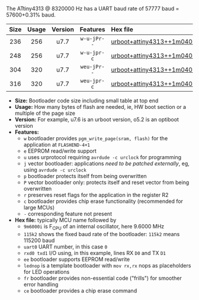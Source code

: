 The ATtiny4313 @ 8320000 Hz has a UART baud rate of 57777 baud = 57600+0.31% baud.

|Size|Usage|Version|Features|Hex file|
|:-:|:-:|:-:|:-:|:--|
|236|256|u7.7|`w-u-jPr--`|[urboot+attiny4313++1m0400i++++7k2_uart0_rxd0_txd1_lednop_fr.hex](https://raw.githubusercontent.com/stefanrueger/urboot.hex/main/mcus/attiny4313/internal_oscillator/fint++1m0400_Hz/br++++7k2_bps/urboot+attiny4313++1m0400i++++7k2_uart0_rxd0_txd1_lednop_fr.hex)|
|248|256|u7.7|`w-u-jpr-c`|[urboot+attiny4313++1m0400i++++7k2_uart0_rxd0_txd1_lednop_fr_ce.hex](https://raw.githubusercontent.com/stefanrueger/urboot.hex/main/mcus/attiny4313/internal_oscillator/fint++1m0400_Hz/br++++7k2_bps/urboot+attiny4313++1m0400i++++7k2_uart0_rxd0_txd1_lednop_fr_ce.hex)|
|304|320|u7.7|`weu-jPr--`|[urboot+attiny4313++1m0400i++++7k2_uart0_rxd0_txd1_ee_lednop_fr.hex](https://raw.githubusercontent.com/stefanrueger/urboot.hex/main/mcus/attiny4313/internal_oscillator/fint++1m0400_Hz/br++++7k2_bps/urboot+attiny4313++1m0400i++++7k2_uart0_rxd0_txd1_ee_lednop_fr.hex)|
|316|320|u7.7|`weu-jpr-c`|[urboot+attiny4313++1m0400i++++7k2_uart0_rxd0_txd1_ee_lednop_fr_ce.hex](https://raw.githubusercontent.com/stefanrueger/urboot.hex/main/mcus/attiny4313/internal_oscillator/fint++1m0400_Hz/br++++7k2_bps/urboot+attiny4313++1m0400i++++7k2_uart0_rxd0_txd1_ee_lednop_fr_ce.hex)|

- **Size:** Bootloader code size including small table at top end
- **Usage:** How many bytes of flash are needed, ie, HW boot section or a multiple of the page size
- **Version:** For example, u7.6 is an urboot version, o5.2 is an optiboot version
- **Features:**
  + `w` bootloader provides `pgm_write_page(sram, flash)` for the application at `FLASHEND-4+1`
  + `e` EEPROM read/write support
  + `u` uses urprotocol requiring `avrdude -c urclock` for programming
  + `j` vector bootloader: applications *need to be patched externally*, eg, using `avrdude -c urclock`
  + `p` bootloader protects itself from being overwritten
  + `P` vector bootloader only: protects itself and reset vector from being overwritten
  + `r` preserves reset flags for the application in the register R2
  + `c` bootloader provides chip erase functionality (recommended for large MCUs)
  + `-` corresponding feature not present
- **Hex file:** typically MCU name followed by
  + `9m6000i` is F<sub>CPU</sub> of an internal oscillator, here 9.6000 MHz
  + `115k2` shows the fixed baud rate of the bootloader: `115k2` means 115200 baud
  + `uart0` UART number, in this case `0`
  + `rxd0 txd1` I/O using, in this example, lines RX `D0` and TX `D1`
  + `ee` bootloader supports EEPROM read/write
  + `lednop` is a template bootloader with `mov rx,rx` nops as placeholders for LED operations
  + `fr` bootloader provides non-essential code ("frills") for smoother error handling
  + `ce` bootloader provides a chip erase command
